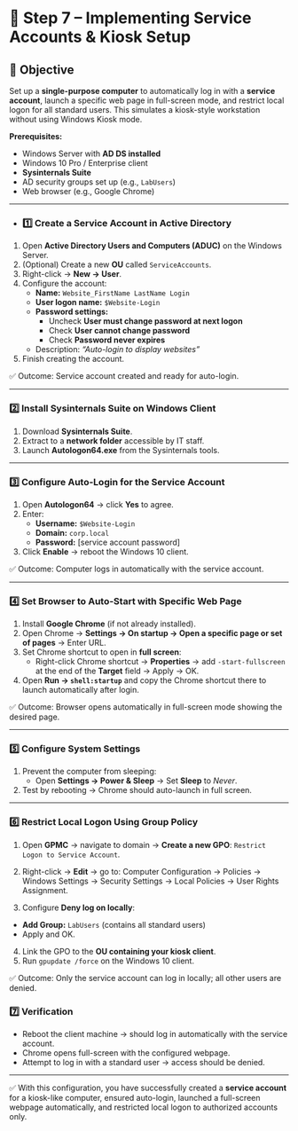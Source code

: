# 🔧 Step 7 – Implementing Service Accounts & Kiosk Setup

## 📌 Objective
Set up a **single-purpose computer** to automatically log in with a **service account**, launch a specific web page in full-screen mode, and restrict local logon for all standard users. This simulates a kiosk-style workstation without using Windows Kiosk mode.

**Prerequisites:**  
- Windows Server with **AD DS installed**  
- Windows 10 Pro / Enterprise client  
- **Sysinternals Suite**  
- AD security groups set up (e.g., `LabUsers`)  
- Web browser (e.g., Google Chrome)

---

- ### 1️⃣ Create a Service Account in Active Directory
1. Open **Active Directory Users and Computers (ADUC)** on the Windows Server.  
2. (Optional) Create a new **OU** called `ServiceAccounts`.  
3. Right-click → **New → User**.  
4. Configure the account:  
   - **Name:** `Website_FirstName LastName Login`  
   - **User logon name:** `$Website-Login`  
   - **Password settings:**  
     - Uncheck **User must change password at next logon**  
     - Check **User cannot change password**  
     - Check **Password never expires**  
   - Description: *“Auto-login to display websites”*  
5. Finish creating the account.

✅ Outcome: Service account created and ready for auto-login.

---

### 2️⃣ Install Sysinternals Suite on Windows Client
1. Download **Sysinternals Suite**.  
2. Extract to a **network folder** accessible by IT staff.  
3. Launch **Autologon64.exe** from the Sysinternals tools.

---

### 3️⃣ Configure Auto-Login for the Service Account
1. Open **Autologon64** → click **Yes** to agree.  
2. Enter:
   - **Username:** `$Website-Login`  
   - **Domain:** `corp.local`  
   - **Password:** [service account password]  
3. Click **Enable** → reboot the Windows 10 client.  

✅ Outcome: Computer logs in automatically with the service account.

---

### 4️⃣ Set Browser to Auto-Start with Specific Web Page
1. Install **Google Chrome** (if not already installed).  
2. Open Chrome → **Settings → On startup → Open a specific page or set of pages** → Enter URL.  
3. Set Chrome shortcut to open in **full screen**:
   - Right-click Chrome shortcut → **Properties** → add `-start-fullscreen` at the end of the **Target** field → Apply → OK.  
4. Open **Run → `shell:startup`** and copy the Chrome shortcut there to launch automatically after login.  

✅ Outcome: Browser opens automatically in full-screen mode showing the desired page.

---

### 5️⃣ Configure System Settings
1. Prevent the computer from sleeping:
   - Open **Settings → Power & Sleep** → Set **Sleep** to *Never*.  
2. Test by rebooting → Chrome should auto-launch in full screen.

---

### 6️⃣ Restrict Local Logon Using Group Policy
1. Open **GPMC** → navigate to domain → **Create a new GPO**: `Restrict Logon to Service Account`.  
2. Right-click → **Edit** → go to:  Computer Configuration → Policies → Windows Settings → Security Settings → Local Policies → User Rights Assignment.

3. Configure **Deny log on locally**:
- **Add Group:** `LabUsers` (contains all standard users)  
- Apply and OK.  
4. Link the GPO to the **OU containing your kiosk client**.  
5. Run `gpupdate /force` on the Windows 10 client.

✅ Outcome: Only the service account can log in locally; all other users are denied.



### 7️⃣ Verification
- Reboot the client machine → should log in automatically with the service account.  
- Chrome opens full-screen with the configured webpage.  
- Attempt to log in with a standard user → access should be denied.

---

✅ With this configuration, you have successfully created a **service account** for a kiosk-like computer, ensured auto-login, launched a full-screen webpage automatically, and restricted local logon to authorized accounts only.
